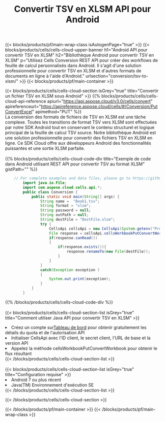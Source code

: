 ﻿---
title:  Convertir TSV en XLSM API pour Android
description:  API Cloud et SDK pour Microsoft Excel et OpenOffice Calc. Convertir une feuille de calcul en un autre format de fichier.
url: /fr/android/conversion/tsv-to-xlsm/
---
{{< blocks/products/pf/main-wrap-class isAutogenPage="true" >}}
{{< blocks/products/cells/cells-cloud-upper-banner h1="Android API pour convertir TSV en XLSM" h2="Bibliothèque Android pour convertir TSV en XLSM" p="Utilisez Cells Conversion REST API pour créer des workflows de feuille de calcul personnalisés dans Android. Il s\'agit d\'une solution professionnelle pour convertir TSV en XLSM et d\'autres formats de documents en ligne à l\'aide d\'Android." urlsection="conversion/tsv-to-xlsm/" >}}
{{< blocks/products/pf/main-container >}}

{{< blocks/products/cells/cells-cloud-section isGrey="true" title="Convertir un fichier TSV en XLSM sous Android" >}}
{{% blocks/products/cells/cells-cloud-api-reference apiurl="https://api.aspose.cloud/v3.0/cells/convert" apireferenceurl="https://apireference.aspose.cloud/cells/#/Conversion/PutConvertExcel" apimethod="PUT" %}}
<br/>
La conversion des formats de fichiers de TSV en XLSM est une tâche complexe. Toutes les transitions de format TSV vers XLSM sont effectuées par notre SDK Android tout en conservant le contenu structurel et logique principal de la feuille de calcul TSV source. Notre bibliothèque Android est une solution professionnelle pour convertir des fichiers TSV en XLSM en ligne. Ce SDK Cloud offre aux développeurs Android des fonctionnalités puissantes et une sortie XLSM parfaite.
<br/>
<br/>
{{% blocks/products/cells/cells-cloud-code-div title="Exemple de code dans Android utilisant REST API pour convertir TSV au format XLSM" gistPath="" %}}
 
```java
    // For complete examples and data files, please go to https://github.com/aspose-cells-cloud/aspose-cells-cloud-android/
        import java.io.File;
        import com.aspose.cloud.cells.api.*;
        public class Conversion {
            public static void main(String[] args) {
                String name =  "Book1.tsv";
                String format = "xlsm";
                String password = null;
                String outPath = null;
                String destFile = "DestFile.xlsm";
                try {
                    CellsApi cellsApi = new CellsApi(System.getenv("ProductClientId"), System.getenv("ProductClientSecret"));
                    File response = cellsApi.cellsWorkbookPutConvertWorkbook(new File(name), format, password, outPath, null,null);            
                    if(response.canRead())
                    {
                        if(response.exists()){
                            response.renameTo(new File(destFile));
                        }                
                    }
                }
                catch(Exception exception )
                {
                    System.out.print(exception);
                }
            }
        }
```
 
{{% /blocks/products/cells/cells-cloud-code-div %}}
<br/>
<br/>
{{< blocks/products/cells/cells-cloud-section-list isGrey="true" title="Comment utiliser Java API pour convertir TSV en XLSM" >}}
<li> Créez un compte sur<a href="https://dashboard.aspose.cloud/">Tableau de bord</a> pour obtenir gratuitement les détails du quota et de l'autorisation API</li>
<li>Initialiser CellsApi avec l'ID client, le secret client, l'URL de base et la version API</li>
<li>Appelez la méthode cellsWorkbookPutConvertWorkbook pour obtenir le flux résultant</li>
{{< /blocks/products/cells/cells-cloud-section-list >}}
<br/>
<br/>
{{< blocks/products/cells/cells-cloud-section-list isGrey="true" title="Configuration requise" >}}
<li>Android 7 ou plus récent</li>
<li>Java(TM) Environnement d'exécution SE</li>
{{< /blocks/products/cells/cells-cloud-section-list >}}

{{< /blocks/products/cells/cells-cloud-section >}}

{{< /blocks/products/pf/main-container >}}
{{< /blocks/products/pf/main-wrap-class >}}
